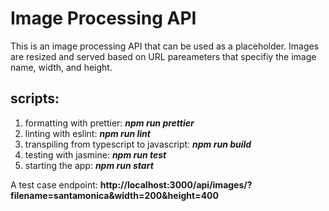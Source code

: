 # Image Processing API

This is an image processing API that can be used as a placeholder. Images are resized and served based on URL pareameters that specifiy the image name, width, and height.

## scripts:
1. formatting with prettier:                    ***npm run prettier***
2. linting with eslint:                         ***npm run lint***
3. transpiling from typescript to javascript:   ***npm run build***
4. testing with jasmine:                        ***npm run test***
5. starting the app:                            ***npm run start***

A test case endpoint: **http://localhost:3000/api/images/?filename=santamonica&width=200&height=400**